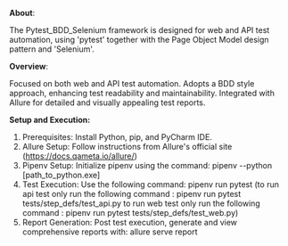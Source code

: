 **About**: 

The Pytest_BDD_Selenium framework is designed for web and API test automation, using 'pytest' together with the Page Object Model design pattern and 'Selenium'.

**Overview**:

Focused on both web and API test automation.
Adopts a BDD style approach, enhancing test readability and maintainability.
Integrated with Allure for detailed and visually appealing test reports.

**Setup and Execution:**

1. Prerequisites: Install Python, pip, and PyCharm IDE.
2. Allure Setup: Follow instructions from Allure's official site (https://docs.qameta.io/allure/)
3. Pipenv Setup: Initialize pipenv using the command: pipenv --python [path_to_python.exe]
4. Test Execution: Use the following command: pipenv run pytest
   (to run api test only run the following command : pipenv run pytest tests/step_defs/test_api.py
    to run web test only run the following command : pipenv run pytest tests/step_defs/test_web.py)
6. Report Generation: Post test execution, generate and view comprehensive reports with: allure serve report
